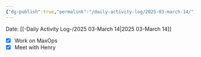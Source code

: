```yaml
---
{"dg-publish":true,"permalink":"/daily-activity-log/2025-03-march-14/","noteIcon":"","created":"2025-05-20T10:32:04.098-05:00"}
---
```


Date: [[-Daily Activity Log-/2025 03-March 14\|2025 03-March 14]]

- [x] Work on MaxOps
- [x] Meet with Henry